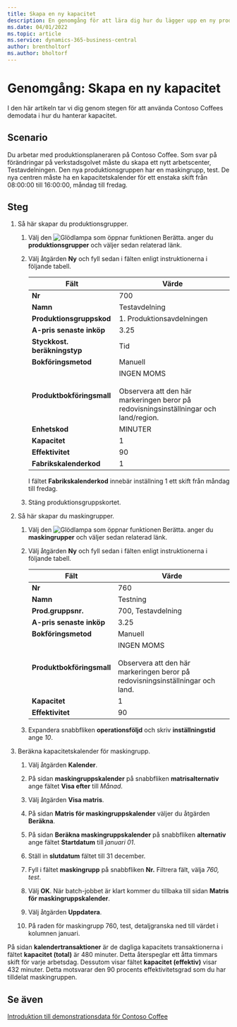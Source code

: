 ```yaml
---
title: Skapa en ny kapacitet
description: En genomgång för att lära dig hur du lägger upp en ny produktionsgrupp med en kapacitetskalender för ett enda skift i Business Central.
ms.date: 04/01/2022
ms.topic: article
ms.service: dynamics-365-business-central
author: brentholtorf
ms.author: bholtorf
---
```


# <a name="walkthrough-set-up-new-capacity"></a>Genomgång: Skapa en ny kapacitet

I den här artikeln tar vi dig genom stegen för att använda Contoso Coffees demodata i hur du hanterar kapacitet.  

## <a name="scenario"></a>Scenario

Du arbetar med produktionsplaneraren på Contoso Coffee. Som svar på förändringar på verkstadsgolvet måste du skapa ett nytt arbetscenter, Testavdelningen. Den nya produktionsgruppen har en maskingrupp, test. De nya centren måste ha en kapacitetskalender för ett enstaka skift från 08:00:00 till 16:00:00, måndag till fredag.  

## <a name="steps"></a>Steg

1. Så här skapar du produktionsgrupper.

    1. Välj den ![Glödlampa som öppnar funktionen Berätta.](../../media/ui-search/search_small.png "Berätta för mig vad du vill göra") anger du **produktionsgrupper** och väljer sedan relaterad länk.  

    2. Välj åtgärden **Ny** och fyll sedan i fälten enligt instruktionerna i följande tabell.  

        |Fält  |Värde  |
        |---------|---------|
        |**Nr** |700|
        |**Namn** |Testavdelning|
        |**Produktionsgruppskod** |1. Produktionsavdelningen|
        |**A-pris senaste inköp**|3.25|
        |**Styckkost. beräkningstyp**|Tid|
        |**Bokföringsmetod**|Manuell|
        |**Produktbokföringsmall**|INGEN MOMS</br></br>Observera att den här markeringen beror på redovisningsinställningar och land/region.|
        |**Enhetskod** |MINUTER|
        |**Kapacitet** |1|
        |**Effektivitet** |90|
        |**Fabrikskalenderkod** |1|

        I fältet **Fabrikskalenderkod** innebär inställning 1 ett skift från måndag till fredag.

    3. Stäng produktionsgruppskortet.

2. Så här skapar du maskingrupper.

    1. Välj den ![Glödlampa som öppnar funktionen Berätta.](../../media/ui-search/search_small.png "Berätta för mig vad du vill göra") anger du **maskingrupper** och väljer sedan relaterad länk.  

    2. Välj åtgärden **Ny** och fyll sedan i fälten enligt instruktionerna i följande tabell.  

        |Fält  |Värde  |
        |---------|---------|
        |**Nr** |760|
        |**Namn** |Testning|
        |**Prod.gruppsnr.** |700, Testavdelning|
        |**A-pris senaste inköp**|3.25|
        |**Bokföringsmetod**|Manuell|
        |**Produktbokföringsmall**|INGEN MOMS</br></br>Observera att den här markeringen beror på redovisningsinställningar och land.|
        |**Kapacitet** |1|
        |**Effektivitet** |90|
    3. Expandera snabbfliken **operationsföljd** och skriv **inställningstid** ange *10*.  

3. Beräkna kapacitetskalender för maskingrupp.  

    1. Välj åtgärden **Kalender**.  

    2. På sidan **maskingruppskalender** på snabbfliken **matrisalternativ** ange fältet **Visa efter** till *Månad*.  

    3. Välj åtgärden **Visa matris**.  

    4. På sidan **Matris för maskingruppskalender** väljer du åtgärden **Beräkna**.  

    5. På sidan **Beräkna maskingruppskalender** på snabbfliken **alternativ** ange fältet **Startdatum** till *januari 01*.  

    6. Ställ in **slutdatum** fältet till 31 december.  

    7. Fyll i fältet **maskingrupp** på snabbfliken **Nr.** Filtrera fält, välja *760, test*.  

    8. Välj **OK**. När batch-jobbet är klart kommer du tillbaka till sidan **Matris för maskingruppskalender**.  

    9. Välj åtgärden **Uppdatera**.  

    10. På raden för maskingrupp 760, test, detaljgranska ned till värdet i kolumnen januari.  

På sidan **kalendertransaktioner** är de dagliga kapacitets transaktionerna i fältet **kapacitet (total)** är 480 minuter. Detta återspeglar ett åtta timmars skift för varje arbetsdag. Dessutom visar fältet **kapacitet (effektiv)** visar 432 minuter. Detta motsvarar den 90 procents effektivitetsgrad som du har tilldelat maskingruppen.  

## <a name="see-also"></a>Se även

[Introduktion till demonstrationsdata för Contoso Coffee](../contoso-coffee-intro.md)  
